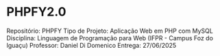 # PHPFY2.0
Repositório: PHPFY Tipo de Projeto: Aplicação Web em PHP com MySQL Disciplina: Linguagem de Programação para Web (IFPR - Campus Foz do Iguaçu) Professor: Daniel Di Domenico Entrega: 27/06/2025
